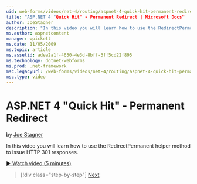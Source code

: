 ```yaml
---
uid: web-forms/videos/net-4/routing/aspnet-4-quick-hit-permanent-redirect
title: "ASP.NET 4 "Quick Hit" - Permanent Redirect | Microsoft Docs"
author: JoeStagner
description: "In this video you will learn how to use the RedirectPermanent helper method to issue HTTP 301 responses."
ms.author: aspnetcontent
manager: wpickett
ms.date: 11/05/2009
ms.topic: article
ms.assetid: adea2a1f-4650-4e3d-8bff-3ff5cd22f895
ms.technology: dotnet-webforms
ms.prod: .net-framework
msc.legacyurl: /web-forms/videos/net-4/routing/aspnet-4-quick-hit-permanent-redirect
msc.type: video
---
```

ASP.NET 4 "Quick Hit" - Permanent Redirect
====================
by [Joe Stagner](https://github.com/JoeStagner)

In this video you will learn how to use the RedirectPermanent helper method to issue HTTP 301 responses. 

[&#9654; Watch video (5 minutes)](https://channel9.msdn.com/Blogs/ASP-NET-Site-Videos/aspnet-4-quick-hit-permanent-redirect)

>[!div class="step-by-step"]
[Next](aspnet-4-quick-hit-imperative-webforms-routing.md)
